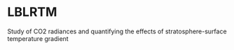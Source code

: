 # LBLRTM
Study of CO2 radiances and quantifying the effects of stratosphere-surface temperature gradient
